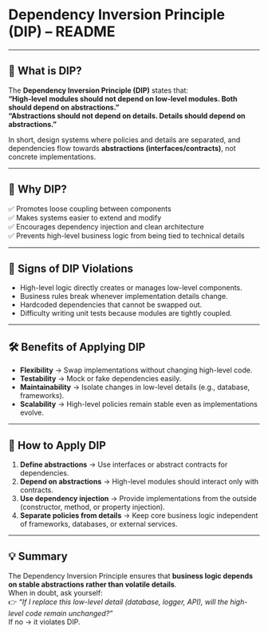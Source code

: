 # Dependency Inversion Principle (DIP) – README

---

## 📘 What is DIP?
The **Dependency Inversion Principle (DIP)** states that:  
**“High-level modules should not depend on low-level modules. Both should depend on abstractions.”**  
**“Abstractions should not depend on details. Details should depend on abstractions.”**

In short, design systems where policies and details are separated, and dependencies flow towards **abstractions (interfaces/contracts)**, not concrete implementations.

---

## 🎯 Why DIP?
✅ Promotes loose coupling between components  
✅ Makes systems easier to extend and modify  
✅ Encourages dependency injection and clean architecture  
✅ Prevents high-level business logic from being tied to technical details  

---

## 🔎 Signs of DIP Violations
- High-level logic directly creates or manages low-level components.  
- Business rules break whenever implementation details change.  
- Hardcoded dependencies that cannot be swapped out.  
- Difficulty writing unit tests because modules are tightly coupled.  

---

## 🛠 Benefits of Applying DIP
- **Flexibility** → Swap implementations without changing high-level code.  
- **Testability** → Mock or fake dependencies easily.  
- **Maintainability** → Isolate changes in low-level details (e.g., database, frameworks).  
- **Scalability** → High-level policies remain stable even as implementations evolve.  

---

## 🚀 How to Apply DIP
1. **Define abstractions** → Use interfaces or abstract contracts for dependencies.  
2. **Depend on abstractions** → High-level modules should interact only with contracts.  
3. **Use dependency injection** → Provide implementations from the outside (constructor, method, or property injection).  
4. **Separate policies from details** → Keep core business logic independent of frameworks, databases, or external services.  

---



## 💡 Summary
The Dependency Inversion Principle ensures that **business logic depends on stable abstractions rather than volatile details**.  
When in doubt, ask yourself:  
👉 *“If I replace this low-level detail (database, logger, API), will the high-level code remain unchanged?”*  
If no → it violates DIP.  
